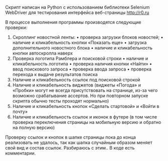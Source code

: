 Скрипт написан на Python с использованием библиотеки Selenium WebDriver для тестирования интерфейса веб-страницы http://r0.ru

В процессе выполнения программы производятся следующие проверки:
1.	Скроллинг новостной ленты:
  •	проверка загрузки блоков новостей;
  •	наличие и кликабельность кнопки «Показать еще»
  •	загрузка дополнительного новостного блока
  •	наличие и кликабельность кнопки автоскролла наверх
2.	Проверка логотипа Рамблера и поисковой строки
  •	наличие и кликабельность логотипа
  •	проверка наличия кнопки «Найти»
  •	ввод поискового запроса
  •	проверка ввода запроса
  •	проверка перехода к выдаче результатов поиска
3.	Наличие и кликабельность ссылок под поисковой строкой
4.	Наличие и кликабельность виджетов (виджеты «Погода» и «Пробки» могут не всегда присутствовать на странице, из-за чего возможно срабатывание ассертов. Но при повторном запуске скрипта обычно тесты проходят нормально)
5.	Наличие и кликабельность кнопок «Сделать стартовой» и «Войти в почту»
6.	Наличие и кликабельность ссылок и иконок в футере (в том числе проверка переключения страницы на мобильную версию и обратно на полную версию)

Проверку ссылок и кнопок в шапке страницы пока до конца реализовать не удалось, так как шапка случайным образом меняет свой вид и состав ссылок. Разбираюсь с этим..
В коде есть комментарии.
